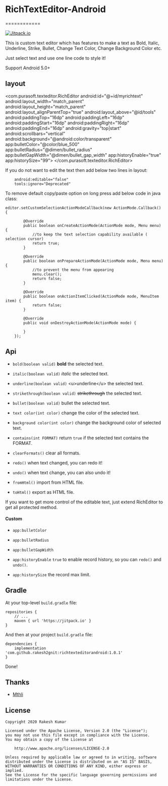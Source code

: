 # RichTextEditor-Android
============

[![Jitpack.io](https://jitpack.io/v/rakesh2gnit/richtexteditorandroid.svg)](https://jitpack.io/#rakesh2gnit/richtexteditorandroid)

This is custom text editor which has features to make a text as Bold, Italic, Underline, Strike, Bullet, Change Text Color, Change Background Color etc.

Just select text and use one line code to style it!

Support Android 5.0+

## layout

<com.purasoft.texteditor.RichEditor
        android:id="@+id/myrichtext"
        android:layout_width="match_parent"
        android:layout_height="match_parent"
        android:layout_alignParentTop="true"
        android:layout_above="@id/tools"
        android:paddingTop="16dp"
        android:paddingLeft="16dp"
        android:paddingStart="16dp"
        android:paddingRight="16dp"
        android:paddingEnd="16dp"
        android:gravity="top|start"
        android:scrollbars="vertical"
        android:background="@android:color/transparent"
        app:bulletColor="@color/blue_500"
        app:bulletRadius="@dimen/bullet_radius"
        app:bulletGapWidth="@dimen/bullet_gap_width"
        app:historyEnable="true"
        app:historySize="99">
    </com.purasoft.texteditor.RichEditor>
    
If you do not want to edit the text then add below two lines in layout:

        android:editable="false"
        tools:ignore="Deprecated"
        
To remove default copy/paste option on long press add below code in java class:

    editor.setCustomSelectionActionModeCallback(new ActionMode.Callback() {
            
            @Override
            public boolean onCreateActionMode(ActionMode mode, Menu menu) {
                //to keep the text selection capability available ( selection cursor)
                return true;
            }

            @Override
            public boolean onPrepareActionMode(ActionMode mode, Menu menu) {
                //to prevent the menu from appearing
                menu.clear();
                return false;
            }

            @Override
            public boolean onActionItemClicked(ActionMode mode, MenuItem item) {
                return false;
            }

            @Override
            public void onDestroyActionMode(ActionMode mode) {

            }
        });

## Api

 - `bold(boolean valid)` __bold__ the selected text.
 
 - `italic(boolean valid)` _italic_ the selected text.
 
 - `underline(boolean valid)` \<u>underline\</u> the selected text.
 
 - `strikethrough(boolean valid)` <s>strikethrough</s> the selected text. 
 
 - `bullet(boolean valid)` bullet the selected text.
 
 - `text color(int color)` change the color of the selected text.
 
 - `background color(int color)` change the background color of selected text.
 
 - `contains(int FORMAT)` return `true` if the selected text contains the FORMAT.
 
 - `clearFormats()` clear all formats. 
 
 - `redo()` when text changed, you can redo it!
 
 - `undo()` when text change, you can also undo it!
 
 - `fromHtml()` import from HTML file. 
 
 - `toHtml()` export as HTML file.
 
If you want to get more control of the editable text, just extend RichEditor to get all protected method.

#### Custom

 - `app:bulletColor`
 
 - `app:bulletRadius`
    
 - `app:bulletGapWidth`
 
 - `app:historyEnable` `true` to enable record history, so you can `redo()` and `undo()`.
    
 - `app:historySize` the record max limit.
 
## Gradle

At your top-level `build.gradle` file:

    repositories {
        // ...
        maven { url 'https://jitpack.io' }
    }
    
And then at your project `build.gradle` file:

    dependencies {
        implementation 'com.github.rakesh2gnit:richtexteditorandroid:1.0.1'
    }
    
Done!

## Thanks

 - [Mthli](https://github.com/mthli/Knife)
 
## License

    Copyright 2020 Rakesh Kumar

    Licensed under the Apache License, Version 2.0 (the "License");
    you may not use this file except in compliance with the License.
    You may obtain a copy of the License at

        http://www.apache.org/licenses/LICENSE-2.0

    Unless required by applicable law or agreed to in writing, software
    distributed under the License is distributed on an "AS IS" BASIS,
    WITHOUT WARRANTIES OR CONDITIONS OF ANY KIND, either express or implied.
    See the License for the specific language governing permissions and
    limitations under the License.
